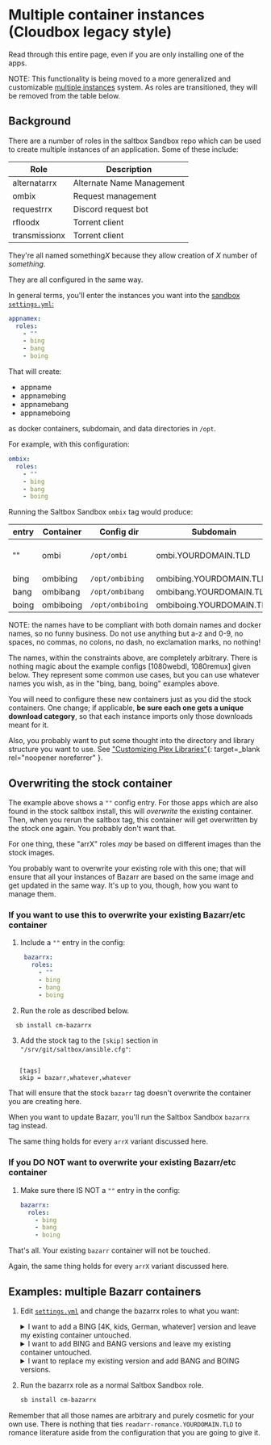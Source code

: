 # Multiple container instances (Cloudbox legacy style)

Read through this entire page, even if you are only installing one of the apps.

NOTE:
This functionality is being moved to a more generalized and customizable [multiple instances](../../reference/multiple-instances.md) system.  As roles are transitioned, they will be removed from the table below.

## Background

There are a number of roles in the saltbox Sandbox repo which can be used to create multiple instances of an application.  Some of these include:

| Role          | Description                         |
| ------------- | ----------------------------------- |
| alternatarrx  | Alternate Name Management           |
| ombix         | Request management                  |
| requestrrx    | Discord request bot                 |
| rfloodx       | Torrent client                      |
| transmissionx | Torrent client                      |

They're all named something*X* because they allow creation of *X* number of *something*.

They are all configured in the same way.

In general terms, you'll enter the instances you want into the [sandbox `settings.yml`:](../../sandbox/settings)

```yaml
appnamex:
  roles:
    - ""
    - bing
    - bang
    - boing
```

That will create:<br/>

- appname
- appnamebing
- appnamebang
- appnameboing

as docker containers, subdomain, and data directories in `/opt`.

For example, with this configuration:

```yaml
ombix:
  roles:
    - ""
    - bing
    - bang
    - boing
```

Running the Saltbox Sandbox `ombix` tag would produce:

| entry         | Container  | Config dir       | Subdomain                  | Note                         |
| ------------- | ---------- | ---------------- | -------------------------- | ---------------------------- |
| ""            | ombi       | `/opt/ombi`      | ombi.YOURDOMAIN.TLD        | Replaces the stock container |
| bing          | ombibing   | `/opt/ombibing`  | ombibing.YOURDOMAIN.TLD    |                              |
| bang          | ombibang   | `/opt/ombibang`  | ombibang.YOURDOMAIN.TLD    |                              |
| boing         | ombiboing  | `/opt/ombiboing` | ombiboing.YOURDOMAIN.TLD   |                              |

NOTE: the names have to be compliant with both domain names and docker names, so no funny business. Do not use anything but a-z and 0-9, no spaces, no commas, no colons, no dash, no exclamation marks, no nothing!

The names, within the constraints above, are completely arbitrary.  There is nothing magic about the example configs [1080webdl, 1080remux] given below.  They represent some common use cases, but you can use whatever names you wish, as in the "bing, bang, boing" examples above.

You will need to configure these new containers just as you did the stock containers.  One change; if applicable, **be sure each one gets a unique download category**, so that each instance imports only those downloads meant for it.

Also, you probably want to put some thought into the directory and library structure you want to use.  See ["Customizing Plex Libraries"](https://github.com/Cloudbox/Cloudbox/wiki/Customizing-Plex-Libraries){: target=_blank rel="noopener noreferrer" }.

## Overwriting the stock container

The example above shows a `""` config entry.  For those apps which are also found in the stock saltbox install, this will *overwrite* the existing container.  Then, when you rerun the saltbox tag, this container will get overwritten by the stock one again.  You probably don't want that.

For one thing, these "arrX" roles *may* be based on different images than the stock images.

You probably want to overwrite your existing role with this one; that will ensure that all your instances of Bazarr are based on the same image and get updated in the same way.  It's up to you, though, how you want to manage them.

### If you want to use this to overwrite your existing Bazarr/etc container

1. Include a `""` entry in the config:

   ```yaml
    bazarrx:
      roles:
        - ""
        - bing
        - bang
        - boing
   ```

2. Run the role as described below.

```bash
  sb install cm-bazarrx
```

3. Add the stock tag to the `[skip]` section in `"/srv/git/saltbox/ansible.cfg"`:

```text

   [tags]
   skip = bazarr,whatever,whatever

```

That will ensure that the stock `bazarr` tag doesn't overwrite the container you are creating here.

When you want to update Bazarr, you'll run the Saltbox Sandbox `bazarrx` tag instead.

The same thing holds for every `arrX` variant discussed here.

### If you **DO NOT** want to overwrite your existing Bazarr/etc container

1. Make sure there IS NOT a `""` entry in the config:

   ```yaml
   bazarrx:
     roles:
       - bing
       - bang
       - boing

   ```

That's all.  Your existing `bazarr` container will not be touched.

Again, the same thing holds for every `arrX` variant discussed here.

## Examples: multiple Bazarr containers

1. Edit [`settings.yml`](../../sandbox/settings.md) and change the bazarrx roles to what you want:

   <details>
     <summary>I want to add a BING [4K, kids, German, whatever] version and leave my existing container untouched.</summary>
     <br />

   ```yaml
   bazarrx:
     roles:
       - BING
   ```

   </details>

   <details>
     <summary>I want to add BING and BANG versions and leave my existing container untouched.</summary>
     <br />

   ```yaml
   bazarrx:
     roles:
       - BING
       - BANG
   ```

   </details>

   <details>
     <summary>I want to replace my existing version and add BANG and BOING versions.</summary>
     <br />

   ```yaml
   bazarrx:
     roles:
       - ""
       - BANG
       - BOING
   ```

   **Refer to the notes above about overwriting the default container.**

   </details>

1. Run the bazarrx role as a normal Saltbox Sandbox role.

   ```bash
   sb install cm-bazarrx
   ```

Remember that all those names are arbitrary and purely cosmetic for your own use.  There is nothing that ties `readarr-romance.YOURDOMAIN.TLD` to romance literature aside from the configuration that you are going to give it.
